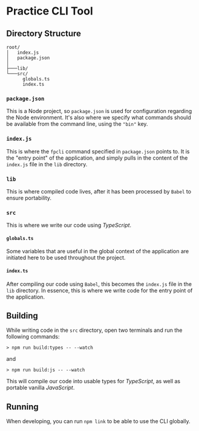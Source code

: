 # Practice CLI Tool

## Directory Structure

```
root/
│   index.js
│   package.json
│
├───lib/
└───src/
      globals.ts
      index.ts
```

### `package.json`

This is a Node project, so `package.json` is used for configuration regarding
the Node environment. It's also where we specify what commands should be
available from the command line, using the `"bin"` key.

### `index.js`

This is where the `fpcli` command specified in `package.json` points to. It is
the "entry point" of the application, and simply pulls in the content of the
`index.js` file in the `lib` directory.

### `lib`

This is where compiled code lives, after it has been processed by `Babel` to
ensure portability.

### `src`

This is where we write our code using _TypeScript_.

#### `globals.ts`

Some variables that are useful in the global context of the application are
initiated here to be used throughout the project.

#### `index.ts`

After compiling our code using `Babel`, this becomes the `index.js` file in the
`lib` directory. In essence, this is where we write code for the entry point of
the application.

## Building

While writing code in the `src` directory, open two terminals and run the
following commands:

```
> npm run build:types -- --watch
```

and

```
> npm run build:js -- --watch
```

This will compile our code into usable types for _TypeScript_, as well as
portable vanilla _JavaScript_.

## Running

When developing, you can run `npm link` to be able to use the CLI globally.
